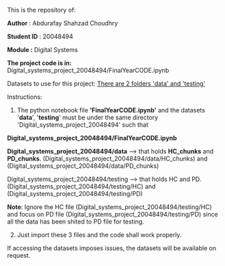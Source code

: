This is the repository of:

**Author** : Abdurafay Shahzad Choudhry

**Student ID** : 20048494

**Module :** Digital Systems 


**The project code is in:**
Digital_systems_project_20048494/FinalYearCODE.ipynb

Datasets to use for this project:
[There are 2 folders 'data' and 'testing'](https://uweacuk-my.sharepoint.com/:f:/r/personal/abdurafay2_choudhry_live_uwe_ac_uk/Documents/Dataset%20to%20use?csf=1&web=1&e=fpCnHn)


Instructions:

1. The python notebook file **'FinalYearCODE.ipynb'** and the datasets '**data**', '**testing**' must be under the same directory 'Digital_systems_project_20048494' such that


  **Digital_systems_project_20048494/FinalYearCODE.ipynb**

  **Digital_systems_project_20048494/data** --> that holds **HC_chunks** and **PD_chunks**. 
  (Digital_systems_project_20048494/data/HC_chunks) and (Digital_systems_project_20048494/data/PD_chunks)


  Digital_systems_project_20048494/testing --> that holds HC and PD.
  (Digital_systems_project_20048494/testing/HC) and (Digital_systems_project_20048494/testing/PD)

  **Note**: Ignore the HC file (Digital_systems_project_20048494/testing/HC) and focus on PD file (Digital_systems_project_20048494/testing/PD) since all the data has been shited to PD file for testing.

2. Just import these 3 files and the code shall work properly.

If accessing the datasets imposes issues, the datasets will be available on request.
